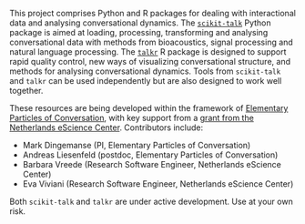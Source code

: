 This project comprises Python and R packages for dealing with interactional data and analysing conversational dynamics. The [`scikit-talk`](https://github.com/elpaco-escience/scikit-talk) Python package is aimed at loading, processing, transforming and analysing conversational data with methods from bioacoustics, signal processing and natural language processing. The [`talkr`](https://github.com/elpaco-escience/talkr) R package is designed to support rapid quality control, new ways of visualizing conversational structure, and methods for analysing conversational dynamics. Tools from `scikit-talk` and `talkr` can be used independently but are also designed to work well together.

These resources are being developed within the framework of [Elementary Particles of Conversation](https://markdingemanse.net/elpaco/), with key support from a [grant from the Netherlands eScience Center](https://research-software-directory.org/projects/diversity-aware). Contributors include:
* Mark Dingemanse (PI, Elementary Particles of Conversation)
* Andreas Liesenfeld (postdoc, Elementary Particles of Conversation)
* Barbara Vreede (Research Software Engineer, Netherlands eScience Center)
* Eva Viviani (Research Software Engineer, Netherlands eScience Center)

Both `scikit-talk` and `talkr` are under active development. Use at your own risk.
